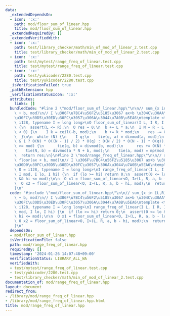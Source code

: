 ```yaml
---
data:
  _extendedDependsOn:
  - icon: ':x:'
    path: mod/floor_sum_of_linear.hpp
    title: mod/floor_sum_of_linear.hpp
  _extendedRequiredBy: []
  _extendedVerifiedWith:
  - icon: ':x:'
    path: test/library_checker/math/min_of_mod_of_linear_2.test.cpp
    title: test/library_checker/math/min_of_mod_of_linear_2.test.cpp
  - icon: ':x:'
    path: test/mytest/range_freq_of_linear.test.cpp
    title: test/mytest/range_freq_of_linear.test.cpp
  - icon: ':x:'
    path: test/yukicoder/2280.test.cpp
    title: test/yukicoder/2280.test.cpp
  _isVerificationFailed: true
  _pathExtension: hpp
  _verificationStatusIcon: ':x:'
  attributes:
    links: []
  bundledCode: "#line 2 \"mod/floor_sum_of_linear.hpp\"\n\n// sum_{x in [L,R)} floor(ax\
    \ + b, mod)\n// I \u306F\u7BC4\u56F2\u5185\u3067 ax+b \u304C\u30AA\u30FC\u30D0\
    \u30FC\u30D5\u30ED\u30FC\u3057\u306A\u3044\u7A0B\u5EA6\ntemplate <typename O =\
    \ i128, typename I = long long>\nO floor_sum_of_linear(I L, I R, I a, I b, I mod)\
    \ {\n  assert(L <= R);\n  O res = 0;\n  b += L * a;\n  I N = R - L;\n\n  if (b\
    \ < 0) {\n    I k = ceil(-b, mod);\n    b += k * mod;\n    res -= O(N) * O(k);\n\
    \  }\n\n  while (N) {\n    I q;\n    tie(q, a) = divmod(a, mod);\n    res += (N\
    \ & 1 ? O(N) * O((N - 1) / 2) * O(q) : O(N / 2) * O(N - 1) * O(q));\n    if (b\
    \ >= mod) {\n      tie(q, b) = divmod(b, mod);\n      res += O(N) * q;\n    }\n\
    \    tie(N, b) = divmod(a * N + b, mod);\n    tie(a, mod) = mp(mod, a);\n  }\n\
    \  return res;\n}\n#line 2 \"mod/range_freq_of_linear.hpp\"\n\n// sum_{x in [L,R)}\
    \ floor(ax + b, mod)\n// I \u306F\u7BC4\u56F2\u5185\u3067 ax+b \u304C\u30AA\u30FC\
    \u30D0\u30FC\u30D5\u30ED\u30FC\u3057\u306A\u3044\u7A0B\u5EA6\ntemplate <typename\
    \ O = i128, typename I = long long>\nI range_freq_of_linear(I L, I R, I a, I b,\
    \ I mod, I lo, I hi) {\n  if (lo >= hi) return 0;\n  assert(0 <= lo && lo < hi\
    \ && hi <= mod);\n\n  O x1 = floor_sum_of_linear<O, I>(L, R, a, b - lo, mod);\n\
    \  O x2 = floor_sum_of_linear<O, I>(L, R, a, b - hi, mod);\n  return x1 - x2;\n\
    }\n"
  code: "#include \"mod/floor_sum_of_linear.hpp\"\n\n// sum_{x in [L,R)} floor(ax\
    \ + b, mod)\n// I \u306F\u7BC4\u56F2\u5185\u3067 ax+b \u304C\u30AA\u30FC\u30D0\
    \u30FC\u30D5\u30ED\u30FC\u3057\u306A\u3044\u7A0B\u5EA6\ntemplate <typename O =\
    \ i128, typename I = long long>\nI range_freq_of_linear(I L, I R, I a, I b, I\
    \ mod, I lo, I hi) {\n  if (lo >= hi) return 0;\n  assert(0 <= lo && lo < hi &&\
    \ hi <= mod);\n\n  O x1 = floor_sum_of_linear<O, I>(L, R, a, b - lo, mod);\n \
    \ O x2 = floor_sum_of_linear<O, I>(L, R, a, b - hi, mod);\n  return x1 - x2;\n\
    }\n"
  dependsOn:
  - mod/floor_sum_of_linear.hpp
  isVerificationFile: false
  path: mod/range_freq_of_linear.hpp
  requiredBy: []
  timestamp: '2024-01-26 14:07:48+09:00'
  verificationStatus: LIBRARY_ALL_WA
  verifiedWith:
  - test/mytest/range_freq_of_linear.test.cpp
  - test/yukicoder/2280.test.cpp
  - test/library_checker/math/min_of_mod_of_linear_2.test.cpp
documentation_of: mod/range_freq_of_linear.hpp
layout: document
redirect_from:
- /library/mod/range_freq_of_linear.hpp
- /library/mod/range_freq_of_linear.hpp.html
title: mod/range_freq_of_linear.hpp
---
```

